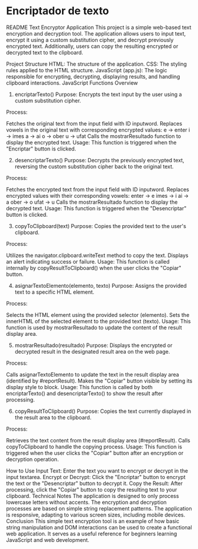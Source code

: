 <h1>Encriptador de texto</h1>


README
Text Encryptor Application
This project is a simple web-based text encryption and decryption tool. The application allows users to input text, encrypt it using a custom substitution cipher, and decrypt previously encrypted text. Additionally, users can copy the resulting encrypted or decrypted text to the clipboard.

Project Structure
HTML: The structure of the application.
CSS: The styling rules applied to the HTML structure.
JavaScript (app.js): The logic responsible for encrypting, decrypting, displaying results, and handling clipboard interactions.
JavaScript Functions Overview
1. encriptarTexto()
Purpose:
Encrypts the text input by the user using a custom substitution cipher.

Process:

Fetches the original text from the input field with ID inputword.
Replaces vowels in the original text with corresponding encrypted values:
e -> enter
i -> imes
a -> ai
o -> ober
u -> ufat
Calls the mostrarResultado function to display the encrypted text.
Usage:
This function is triggered when the "Encriptar" button is clicked.

2. desencriptarTexto()
Purpose:
Decrypts the previously encrypted text, reversing the custom substitution cipher back to the original text.

Process:

Fetches the encrypted text from the input field with ID inputword.
Replaces encrypted values with their corresponding vowels:
enter -> e
imes -> i
ai -> a
ober -> o
ufat -> u
Calls the mostrarResultado function to display the decrypted text.
Usage:
This function is triggered when the "Desencriptar" button is clicked.

3. copyToClipboard(text)
Purpose:
Copies the provided text to the user's clipboard.

Process:

Utilizes the navigator.clipboard.writeText method to copy the text.
Displays an alert indicating success or failure.
Usage:
This function is called internally by copyResultToClipboard() when the user clicks the "Copiar" button.

4. asignarTextoElemento(elemento, texto)
Purpose:
Assigns the provided text to a specific HTML element.

Process:

Selects the HTML element using the provided selector (elemento).
Sets the innerHTML of the selected element to the provided text (texto).
Usage:
This function is used by mostrarResultado to update the content of the result display area.

5. mostrarResultado(resultado)
Purpose:
Displays the encrypted or decrypted result in the designated result area on the web page.

Process:

Calls asignarTextoElemento to update the text in the result display area (identified by #reportResult).
Makes the "Copiar" button visible by setting its display style to block.
Usage:
This function is called by both encriptarTexto() and desencriptarTexto() to show the result after processing.

6. copyResultToClipboard()
Purpose:
Copies the text currently displayed in the result area to the clipboard.

Process:

Retrieves the text content from the result display area (#reportResult).
Calls copyToClipboard to handle the copying process.
Usage:
This function is triggered when the user clicks the "Copiar" button after an encryption or decryption operation.

How to Use
Input Text: Enter the text you want to encrypt or decrypt in the input textarea.
Encrypt or Decrypt: Click the "Encriptar" button to encrypt the text or the "Desencriptar" button to decrypt it.
Copy the Result: After processing, click the "Copiar" button to copy the resulting text to your clipboard.
Technical Notes
The application is designed to only process lowercase letters without accents.
The encryption and decryption processes are based on simple string replacement patterns.
The application is responsive, adapting to various screen sizes, including mobile devices.
Conclusion
This simple text encryption tool is an example of how basic string manipulation and DOM interactions can be used to create a functional web application. It serves as a useful reference for beginners learning JavaScript and web development.
